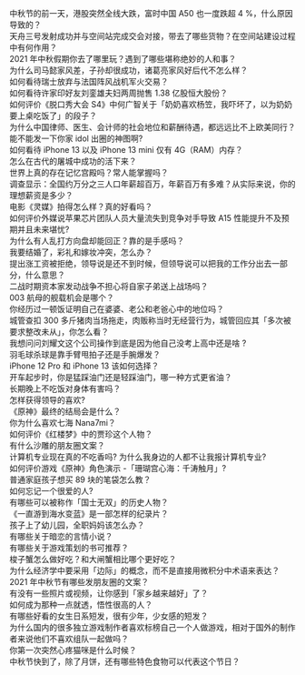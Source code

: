 中秋节的前一天，港股突然全线大跌，富时中国 A50 也一度跌超 4 %，什么原因导致的？  
天舟三号发射成功并与空间站完成交会对接，带去了哪些货物？在空间站建设过程中有何作用？  
2021 年中秋假期你去了哪里玩？遇到了哪些堪称绝妙的人和事？  
为什么司马懿家风差，子孙却很成功，诸葛亮家风好后代不怎么样？  
如何看待瑞士放弃与法国阵风战机军火交易？  
如何看待许家印好友刘銮雄夫妇两周抛售 1.38 亿股恒大股份？  
如何评价《脱口秀大会 S4》中何广智关于「奶奶喜欢杨笠，我吓坏了，以为奶奶要上桌吃饭了」的段子？  
为什么中国律师、医生、会计师的社会地位和薪酬待遇，都远远比不上欧美同行？  
能不能发一下你家 idol 出圈的神图啊?  
如何看待 iPhone 13 以及 iPhone 13 mini  仅有 4G（RAM）内存？  
怎么在古代的屠城中成功的活下来？  
世界上真的存在记忆宫殿吗？常人能掌握吗？  
调查显示：全国约万分之三人口年薪超百万，年薪百万有多难？从实际来说，你的理想薪资是多少？  
电影《灵媒》拍得怎么样？真的好看吗？  
如何评价外媒说苹果芯片团队人员大量流失到竞争对手导致 A15 性能提升不及预期并且未来堪忧?  
为什么有人乱打方向盘却能回正？靠的是手感吗？  
我要结婚了，彩礼和嫁妆冲突，怎么办？  
提出涨工资被拒绝，领导说是还不到时候，但领导说可以把我的工作分出去一部分，什么意思？  
二战时期资本家发动战争不担心将自家子弟送上战场吗？  
003 航母的舰载机会是哪个？  
你经历过一顿饭证明自己在婆婆、老公和老爸心中的地位吗？  
城管查扣 300 多斤猪肉当场拖走，肉贩称当时无经营行为，城管回应其「多次被要求整改未从」，你怎么看？  
我想问问刘耀文这个公司操作到底是因为他自己没考上高中还是啥 ?  
羽毛球杀球是靠手臂甩拍子还是手腕爆发？  
iPhone 12 Pro 和 iPhone 13 该如何选择？  
开车起步时，你是猛踩油门还是轻踩油门，哪一种方式更省油？  
长期晚上不吃饭对身体有害吗？  
怎样获得领导的喜欢?  
《原神》最终的结局会是什么？  
你为什么喜欢七海 Nana7mi？  
如何评价《红楼梦》中的贾珍这个人物？  
有什么沙雕的朋友圈文案？  
计算机专业现在真的不吃香吗? 为什么我身边的人都不让我报计算机专业?  
如何评价游戏《原神》角色演示 -「珊瑚宫心海：千涛触月」?  
普通家庭孩子想买 89 块的笔袋怎么教？  
如何忘记一个很爱的人?  
有哪些可以被称作「国士无双」的历史人物？  
《一直游到海水变蓝》是一部怎样的纪录片？  
孩子上了幼儿园，全职妈妈该怎么办？  
有哪些关于暗恋的言情小说？  
有哪些关于游戏策划的书可推荐？  
梭子蟹怎么做好吃？和大闸蟹相比哪个更好吃？  
为什么经济学中要采用「边际」的概念，而不是直接用微积分中术语来表达？  
2021 年中秋节有哪些发朋友圈的文案？  
有没有一些照片或视频，让你感到「家乡越来越好」了？  
如何成为那种一点就透，悟性很高的人？  
有哪些好看的女生日系短发，很有少年，少女感的短发？  
为什么国内的很多独立游戏制作者喜欢标榜自己一个人做游戏，相对于国外的制作者来说他们不喜欢组队一起做吗？  
你第一次突然心疼猫咪是什么时候？  
中秋节快到了，除了月饼，还有哪些特色食物可以代表这个节日？  

